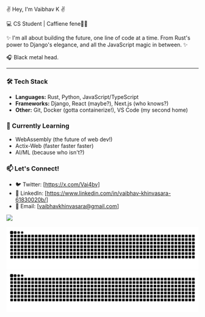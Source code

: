 ✌️ Hey, I'm Vaibhav K ✌️

💻 CS Student | Caffiene fene👨‍💻

✨ I'm all about building the future, one line of code at a time. From Rust's power to Django's elegance, and all the JavaScript magic in between. ✨

🎧 Black metal head. 


---

### 🛠️ Tech Stack

- **Languages:** Rust, Python, JavaScript/TypeScript
- **Frameworks:** Django, React (maybe?), Next.js (who knows?)
- **Other:** Git, Docker (gotta containerize!), VS Code (my second home)

### 🌱 Currently Learning

- WebAssembly (the future of web dev!)
- Actix-Web (faster faster faster)
- AI/ML (because who isn't?)

### 📫 Let's Connect!

- 🐦 Twitter: [https://x.com/Vai4bv]
- 💼 LinkedIn: [https://www.linkedin.com/in/vaibhav-khinvasara-61830020b/]
- 📧 Email: [vaibhavkhinvasara@gmail.com]


![](https://komarev.com/ghpvc/?username=vkhinvasara)


![github contribution grid snake animation](https://raw.githubusercontent.com/vkhinvasara/vkhinvasara/output/github-contribution-grid-snake-dark.svg#gh-dark-mode-only)
![github contribution grid snake animation](https://raw.githubusercontent.com/vkhinvasara/vkhinvasara/output/github-contribution-grid-snake.svg#gh-light-mode-only)
